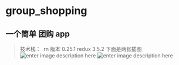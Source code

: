 # group_shopping
一个简单  团购 app
-----------------
> 技术栈：  rn 版本 0.25.1  redux 3.5.2
下面是两张插图
![enter image description here](https://zhongqiang1839.github.io/static/img/test.gif)
![enter image description here](https://zhongqiang1839.github.io/static/img/test1.gif)
